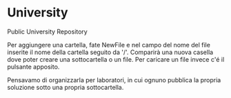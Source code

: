 # University
Public University Repository

Per aggiungere una cartella, fate NewFile e nel campo del nome del file inserite il nome della cartella seguito da '/'.
Comparirà una nuova casella dove poter creare una sottocartella o un file.
Per caricare un file invece c'é il pulsante apposito.

Pensavamo di organizzarla per laboratori, in cui ognuno pubblica la propria soluzione sotto una propria sottocartella.
